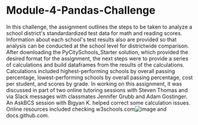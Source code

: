 # Module-4-Pandas-Challenge
In this challenge, the assignment outlines the steps to be taken to analyze a school district's standardardized test data for math and reading scores. Information about each school's test results also are provided so that analysis can be conducted at the school level for districtwide comparison.
After downloading the PyCitySchools_Starter solution, which provided the desired format for the assignment, the next steps were to provide a series of calculations and build dataframes from the results of the calculations.
Calculations included highest-performing schools by overall passing percentage, lowest-performing schools by overall passing percentage, cost per student, and scores by grade.
In working on this assignment, it was discussed in part of two online tutoring sessions with Steven Thomas and via Slack messages with classmates Jennifer Grubb and Adam Gostinger. An AskBCS session with Bigyan K. helped correct some calculation issues. Online resources included checking w3schools.com![image](https://github.com/ConnCOS/Module-4-Pandas-Challenge/assets/134466641/cce27777-0627-4ed1-8265-f9fc6b81b56d) and docs.github.com.

